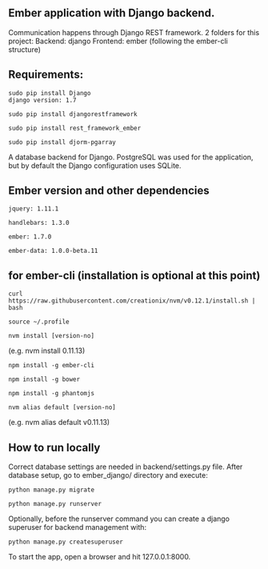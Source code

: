 Ember application with Django backend.
---
 
Communication happens through Django REST framework.
2 folders for this project:
  Backend: django
  Frontend: ember (following the ember-cli structure) 

Requirements:
--

    sudo pip install Django
    django version: 1.7

    sudo pip install djangorestframework

    sudo pip install rest_framework_ember

    sudo pip install djorm-pgarray


A database backend for Django. PostgreSQL was used for the application, but by default the Django configuration uses SQLite.

Ember version and other dependencies 
--
    jquery: 1.11.1

    handlebars: 1.3.0

    ember: 1.7.0

    ember-data: 1.0.0-beta.11

for ember-cli (installation is optional at this point)
---
    curl https://raw.githubusercontent.com/creationix/nvm/v0.12.1/install.sh | bash
    
    source ~/.profile

    nvm install [version-no] 

(e.g. nvm install 0.11.13)
 
    npm install -g ember-cli

    npm install -g bower

    npm install -g phantomjs

    nvm alias default [version-no] 
(e.g. nvm alias default v0.11.13)

How to run locally
--
Correct database settings are needed in backend/settings.py file.
After database setup, go to ember_django/ directory and execute:

    python manage.py migrate

    python manage.py runserver

Optionally, before the runserver command you can create a django superuser for backend management with:

    python manage.py createsuperuser

To start the app, open a browser and hit 127.0.0.1:8000.







	







